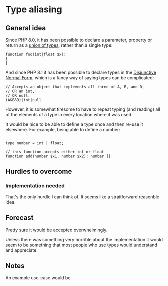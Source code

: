# Type aliasing 

## General idea

Since PHP 8.0, it has been possible to declare a parameter, property or return as a [union of types](https://wiki.php.net/rfc/union_types_v2), rather than a single type:

```
function foo(int|float $x): 
{
}
```

And since PHP 8.1 it has been possible to declare types in the [Disjunctive Normal Form](https://wiki.php.net/rfc/dnf_types), 
which is a fancy way of saying types can be complicated:

```
// Accepts an object that implements all three of A, B, and D, 
// OR an int, 
// OR null.
(A&B&D)|int|null
```

However, it is somewhat tiresome to have to repeat typing (and reading) all of the elements of a type in every location where it was used.

It would be nice to be able to define a type once and then re-use it elsewhere. For example, being able to define a number:

```

type number = int | float;

// this function accepts either int or float
function add(number $x1, number $x2): number {}
```


## Hurdles to overcome


### Implementation needed

That's the only hurdle I can think of. It seems like a straitforward reasonble idea.

## Forecast

Pretty sure it would be accepted overwhelmingly. 

Unless there was something very horrible about the implementation it would seem to be something that most people who use types would understand and appreciate.

## Notes

An example use-case would be 







